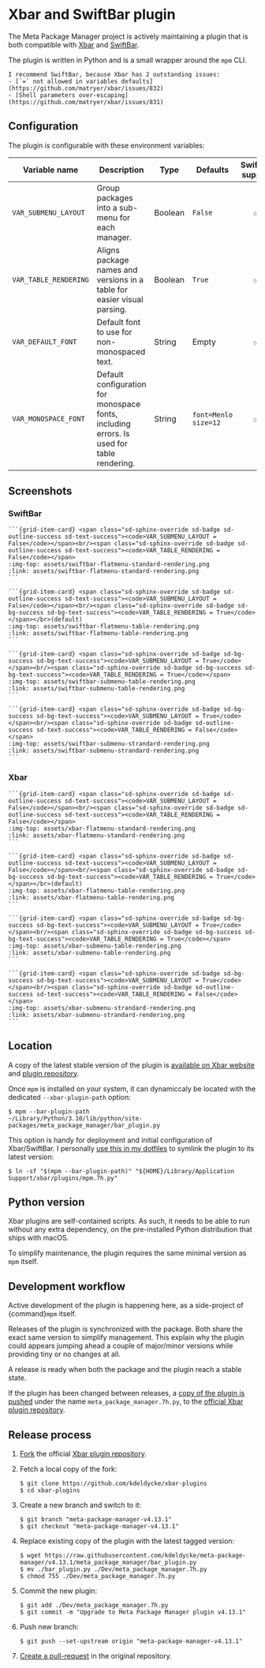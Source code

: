 # Xbar and SwiftBar plugin

The Meta Package Manager project is actively maintaining a plugin that is both compatible with
[Xbar](https://github.com/matryer/xbar) and [SwiftBar](https://github.com/swiftbar/SwiftBar).

The plugin is written in Python and is a small wrapper around the `mpm` CLI.

```{hint}
I recommend SwiftBar, because Xbar has 2 outstanding issues:
- [`=` not allowed in variables defaults](https://github.com/matryer/xbar/issues/832)
- [Shell parameters over-escaping](https://github.com/matryer/xbar/issues/831)
```

## Configuration

The plugin is configurable with these environment variables:

| Variable name         | Description                                                                               | Type    | Defaults             | SwiftBar support |                    Xbar support                    |
| --------------------- | ----------------------------------------------------------------------------------------- | ------- | -------------------- | :--------------: | :------------------------------------------------: |
| `VAR_SUBMENU_LAYOUT`  | Group packages into a sub-menu for each manager.                                          | Boolean | `False`              |        ✅        |                         ✅                         |
| `VAR_TABLE_RENDERING` | Aligns package names and versions in a table for easier visual parsing.                   | Boolean | `True`               |        ✅        |                         ✅                         |
| `VAR_DEFAULT_FONT`    | Default font to use for non-monospaced text.                                              | String  | Empty                |        ✅        | [❌\*](https://github.com/matryer/xbar/issues/832) |
| `VAR_MONOSPACE_FONT`  | Default configuration for monospace fonts, including errors. Is used for table rendering. | String  | `font=Menlo size=12` |        ✅        | [❌\*](https://github.com/matryer/xbar/issues/832) |

## Screenshots

### SwiftBar

````{grid} 1 2 3 4
```{grid-item-card} <span class="sd-sphinx-override sd-badge sd-outline-success sd-text-success"><code>VAR_SUBMENU_LAYOUT = False</code></span><br/><span class="sd-sphinx-override sd-badge sd-outline-success sd-text-success"><code>VAR_TABLE_RENDERING = False</code></span>
:img-top: assets/swiftbar-flatmenu-standard-rendering.png
:link: assets/swiftbar-flatmenu-standard-rendering.png
```

```{grid-item-card} <span class="sd-sphinx-override sd-badge sd-outline-success sd-text-success"><code>VAR_SUBMENU_LAYOUT = False</code></span><br/><span class="sd-sphinx-override sd-badge sd-bg-success sd-bg-text-success"><code>VAR_TABLE_RENDERING = True</code></span></br>(default)
:img-top: assets/swiftbar-flatmenu-table-rendering.png
:link: assets/swiftbar-flatmenu-table-rendering.png
```

```{grid-item-card} <span class="sd-sphinx-override sd-badge sd-bg-success sd-bg-text-success"><code>VAR_SUBMENU_LAYOUT = True</code></span><br/><span class="sd-sphinx-override sd-badge sd-bg-success sd-bg-text-success"><code>VAR_TABLE_RENDERING = True</code></span>
:img-top: assets/swiftbar-submenu-table-rendering.png
:link: assets/swiftbar-submenu-table-rendering.png
```

```{grid-item-card} <span class="sd-sphinx-override sd-badge sd-bg-success sd-bg-text-success"><code>VAR_SUBMENU_LAYOUT = True</code></span><br/><span class="sd-sphinx-override sd-badge sd-outline-success sd-text-success"><code>VAR_TABLE_RENDERING = False</code></span>
:img-top: assets/swiftbar-submenu-strandard-rendering.png
:link: assets/swiftbar-submenu-strandard-rendering.png
```
````

### Xbar

````{grid} 1 2 3 4
```{grid-item-card} <span class="sd-sphinx-override sd-badge sd-outline-success sd-text-success"><code>VAR_SUBMENU_LAYOUT = False</code></span><br/><span class="sd-sphinx-override sd-badge sd-outline-success sd-text-success"><code>VAR_TABLE_RENDERING = False</code></span>
:img-top: assets/xbar-flatmenu-standard-rendering.png
:link: assets/xbar-flatmenu-standard-rendering.png
```

```{grid-item-card} <span class="sd-sphinx-override sd-badge sd-outline-success sd-text-success"><code>VAR_SUBMENU_LAYOUT = False</code></span><br/><span class="sd-sphinx-override sd-badge sd-bg-success sd-bg-text-success"><code>VAR_TABLE_RENDERING = True</code></span></br>(default)
:img-top: assets/xbar-flatmenu-table-rendering.png
:link: assets/xbar-flatmenu-table-rendering.png
```

```{grid-item-card} <span class="sd-sphinx-override sd-badge sd-bg-success sd-bg-text-success"><code>VAR_SUBMENU_LAYOUT = True</code></span><br/><span class="sd-sphinx-override sd-badge sd-bg-success sd-bg-text-success"><code>VAR_TABLE_RENDERING = True</code></span>
:img-top: assets/xbar-submenu-table-rendering.png
:link: assets/xbar-submenu-table-rendering.png
```

```{grid-item-card} <span class="sd-sphinx-override sd-badge sd-bg-success sd-bg-text-success"><code>VAR_SUBMENU_LAYOUT = True</code></span><br/><span class="sd-sphinx-override sd-badge sd-outline-success sd-text-success"><code>VAR_TABLE_RENDERING = False</code></span>
:img-top: assets/xbar-submenu-strandard-rendering.png
:link: assets/xbar-submenu-strandard-rendering.png
```
````

## Location

A copy of the latest stable version of the plugin is
[available on Xbar website](https://xbarapp.com/docs/plugins/Dev/meta_package_manager.7h.py.html)
and
[plugin repository](https://github.com/matryer/xbar-plugins/blob/master/Dev/meta_package_manager.7h.py).

Once `mpm` is installed on your system, it can dynamiccaly be located with the dedicated `--xbar-plugin-path` option:

```shell-session
$ mpm --bar-plugin-path
~/Library/Python/3.10/lib/python/site-packages/meta_package_manager/bar_plugin.py
```

This option is handy for deployment and initial configuration of Xbar/SwiftBar. I personally
[use this in my dotfiles](https://github.com/kdeldycke/dotfiles/blob/c04296d29e5f5ce48687f79554b265b3e89d5dbb/install.sh#L230) to symlink the plugin to its latest version:

```shell-session
$ ln -sf "$(mpm --bar-plugin-path)" "${HOME}/Library/Application Support/xbar/plugins/mpm.7h.py"
```

## Python version

Xbar plugins are self-contained scripts. As such, it needs to be able to run without any extra
dependency, on the pre-installed Python distribution that ships with macOS.

To simplify maintenance, the plugin requires the same minimal version as `mpm` itself.

## Development workflow

Active development of the plugin is happening here, as a side-project of
{command}`mpm` itself.

Releases of the plugin is synchronized with the package. Both share the exact
same version to simplify management. This explain why the plugin could appears
jumping ahead a couple of major/minor versions while providing tiny or no
changes at all.

A release is ready when both the package and the plugin reach a stable state.

If the plugin has been changed between releases, a
[copy of the plugin is pushed](https://github.com/matryer/xbar-plugins/pulls?q=is%3Apr%20%22Meta%20Package%20Manager%22)
under the name `meta_package_manager.7h.py`, to the
[official Xbar plugin repository](https://github.com/matryer/xbar-plugins/blob/master/Dev/meta_package_manager.7h.py).

## Release process

1. [Fork](https://help.github.com/articles/fork-a-repo/) the official
   [Xbar plugin repository](https://github.com/matryer/xbar-plugins).

1. Fetch a local copy of the fork:

   ```shell-session
   $ git clone https://github.com/kdeldycke/xbar-plugins
   $ cd xbar-plugins
   ```

1. Create a new branch and switch to it:

   ```shell-session
   $ git branch "meta-package-manager-v4.13.1"
   $ git checkout "meta-package-manager-v4.13.1"
   ```

1. Replace existing copy of the plugin with the latest tagged version:

   ```shell-session
   $ wget https://raw.githubusercontent.com/kdeldycke/meta-package-manager/v4.13.1/meta_package_manager/bar_plugin.py
   $ mv ./bar_plugin.py ./Dev/meta_package_manager.7h.py
   $ chmod 755 ./Dev/meta_package_manager.7h.py
   ```

1. Commit the new plugin:

   ```shell-session
   $ git add ./Dev/meta_package_manager.7h.py
   $ git commit -m "Upgrade to Meta Package Manager plugin v4.13.1"
   ```

1. Push new branch:

   ```shell-session
   $ git push --set-upstream origin "meta-package-manager-v4.13.1"
   ```

1. [Create a pull-request](https://help.github.com/articles/creating-a-pull-request/)
   in the original repository.
